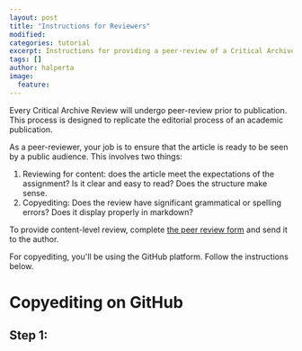 ```yaml
---
layout: post
title: "Instructions for Reviewers"
modified:
categories: tutorial
excerpt: Instructions for providing a peer-review of a Critical Archive Review.
tags: []
author: halperta
image:
  feature:
---
```

Every Critical Archive Review will undergo peer-review prior to publication. This process is designed to replicate the editorial process of an academic publication.

As a peer-reviewer, your job is to ensure that the article is ready to be seen by a public audience. This involves two things:
1. Reviewing for content: does the article meet the expectations of the assignment? Is it clear and easy to read? Does the structure make sense.
2. Copyediting: Does the review have significant grammatical or spelling errors? Does it display properly in markdown?

To provide content-level review, complete [the peer review form](../../pdf/peerReviewForm.docx) and send it to the author.

For copyediting, you'll be using the GitHub platform. Follow the instructions below.

# Copyediting on GitHub
## Step 1: 